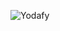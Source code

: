 ![Yodafy](https://github.com/pointless-code/yodafy/assets/18129171/f8925df4-303b-408f-b3a0-690241b7e16d)
